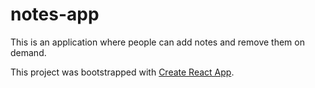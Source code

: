 # notes-app

This is an application where people can add notes and remove them on demand.

This project was bootstrapped with [Create React App](https://github.com/facebook/create-react-app).
